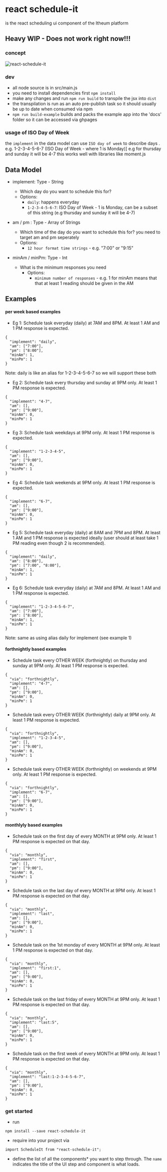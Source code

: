 # react schedule-it 
is the react scheduling ui component of the Itheum platform

## Heavy WIP - Does not work right now!!!

### concept
![react-schedule-it](https://raw.githubusercontent.com/itheum/react-schedule-it/master/concept-eg.png)


### dev
- all node source is in src/main.js
- you need to install dependencies first `npm install`
- make any changes and run `npm run build` to transpile the jsx into `dist`
- the transpilation is run as an auto pre-publish task so it should usually be up to date when consumed via npm
- `npm run build-example` builds and packs the example app into the 'docs' folder so it can be accessed via ghpages

### usage of ISO Day of Week
the `implement` in the data model can use `ISO day of week` to describe days . e.g. 1-2-3-4-5-6-7 (ISO Day of Week - where 1 is Monday)] e.g for thursday and sunday it will be 4-7
this works well with libraries like moment.js

## Data Model
- implement: Type - String 
  - Which day do you want to schedule this for?
  - Options:
    - `daily`: happens everyday
    - `1-2-3-4-5-6-7`: ISO Day of Week - 1 is Monday, can be a subset of this string (e.g thursday and sunday it will be 4-7)

- am / pm : Type - Array of Strings
  - Which time of the day do you want to schedule this for? you need to target am and pm seperately
  - Options:
    - `12 hour format time strings` - e.g. "7:00" or "9:15"

- minAm / minPm: Type - Int
  - What is the minimum responses you need
    - Options:
      - `minimum number of responses` - e.g. 1 for minAm means that that at least 1 reading should be given in the AM

## Examples

#### per week based examples

- Eg 1: Schedule task everyday (daily) at 7AM and 8PM. At least 1 AM and 1 PM response is expected.
```
{
  "implement": "daily",
  "am": ["7:00"],
  "pm": ["8:00"],
  "minAm": 1,
  "minPm": 1
}
```
Note: daily is like an alias for 1-2-3-4-5-6-7 so we will support these both

- Eg 2: Schedule task every thursday and sunday at 9PM only. At least 1 PM response is expected.
```
{
  "implement": "4-7",
  "am": [],
  "pm": ["9:00"],
  "minAm": 0,
  "minPm": 1
}
```

- Eg 3: Schedule task weekdays at 9PM only. At least 1 PM response is expected.
```
{
  "implement": "1-2-3-4-5",
  "am": [],
  "pm": ["9:00"],
  "minAm": 0,
  "minPm": 1
}
```

- Eg 4: Schedule task weekends at 9PM only. At least 1 PM response is expected.
```
{
  "implement": "6-7",
  "am": [],
  "pm": ["9:00"],
  "minAm": 0,
  "minPm": 1
}
```

- Eg 5: Schedule task everyday (daily) at 8AM and 7PM and 8PM. At least 1 AM and 1 PM response is expected ideally (user should at least take 1 PM reading even though 2 is recommended).
```
{
  "implement": "daily",
  "am": ["8:00"],
  "pm": ["7:00", "8:00"],
  "minAm": 1,
  "minPm": 1
}
```

- Eg 6: Schedule task everyday (daily) at 7AM and 8PM. At least 1 AM and 1 PM response is expected.
```
{
  "implement": "1-2-3-4-5-6-7",
  "am": ["7:00"],
  "pm": ["8:00"],
  "minAm": 1,
  "minPm": 1
}
```
Note: same as using alias daily for implement (see example 1)

#### forthnightly based examples
- Schedule task every OTHER WEEK (forthnightly) on thursday and sunday at 9PM only. At least 1 PM response is expected.
```
{
  "via": "forthnightly",
  "implement": "4-7",
  "am": [],
  "pm": ["9:00"],
  "minAm": 0,
  "minPm": 1
}
```

- Schedule task every OTHER WEEK (forthnightly) daily at 9PM only. At least 1 PM response is expected.
```
{
  "via": "forthnightly",
  "implement": "1-2-3-4-5",
  "am": [],
  "pm": ["9:00"],
  "minAm": 0,
  "minPm": 1
}
```

- Schedule task every OTHER WEEK (forthnightly) on weekends at 9PM only. At least 1 PM response is expected.
```
{
  "via": "forthnightly",
  "implement": "6-7",
  "am": [],
  "pm": ["9:00"],
  "minAm": 0,
  "minPm": 1
}
```

#### monthlyly based examples
- Schedule task on the first day of every MONTH at 9PM only. At least 1 PM response is expected on that day.
```
{
  "via": "monthly",
  "implement": "first",
  "am": [],
  "pm": ["9:00"],
  "minAm": 0,
  "minPm": 1
}
```

- Schedule task on the last day of every MONTH at 9PM only. At least 1 PM response is expected on that day.
```
{
  "via": "monthly",
  "implement": "last",
  "am": [],
  "pm": ["9:00"],
  "minAm": 0,
  "minPm": 1
}
```

- Schedule task on the 1st monday of every MONTH at 9PM only. At least 1 PM response is expected on that day.
```
{
  "via": "monthly",
  "implement": "first:1",
  "am": [],
  "pm": ["9:00"],
  "minAm": 0,
  "minPm": 1
}
```

- Schedule task on the last friday of every MONTH at 9PM only. At least 1 PM response is expected on that day.
```
{
  "via": "monthly",
  "implement": "last:5",
  "am": [],
  "pm": ["9:00"],
  "minAm": 0,
  "minPm": 1
}
```

- Schedule task on the first week of every MONTH at 9PM only. At least 1 PM response is expected on that day.
```
{
  "via": "monthly",
  "implement": "last:1-2-3-4-5-6-7",
  "am": [],
  "pm": ["9:00"],
  "minAm": 0,
  "minPm": 1
}
```

### get started
- run
```
npm install --save react-schedule-it
```
- require into your project via
```
import ScheduleIt from "react-schedule-it";
```
- define the list of all the components* you want to step through. The `name` indicates the title of the UI step and component is what loads.
